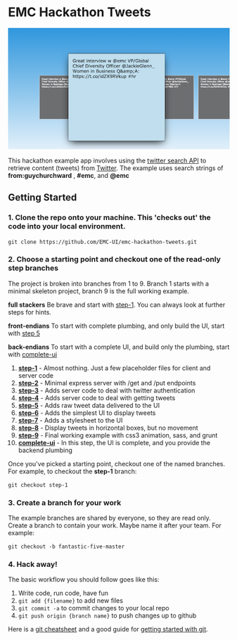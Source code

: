 # EMC Hackathon Tweets

![foo.png](https://raw.githubusercontent.com/EMC-UI/emc-hackathon-tweets/master/sample.png)

This hackathon example app involves using the [twitter search API](https://dev.twitter.com/rest/public/search) to retrieve content (tweets) from [Twitter](http://twitter.com).  The example uses search strings of **from:guychurchward** , **#emc**, and **@emc**

## Getting Started

### 1. **Clone** the repo onto your machine.  This 'checks out' the code into your local environment.
```
git clone https://github.com/EMC-UI/emc-hackathon-tweets.git
```

### 2. Choose a starting point and checkout one of the read-only **step branches**

The project is broken into branches from 1 to 9.  Branch 1 starts with a minimal skeleton project, branch 9 is the full working example.

**full stackers** Be brave and start with [step-1](https://github.com/EMC-UI/emc-hackathon-tweets/tree/step-1).  You can always look at further steps for hints.

**front-endians** To start with complete plumbing, and only build the UI, start with [step 5](https://github.com/EMC-UI/emc-hackathon-tweets/tree/step-5)

**back-endians** To start with a complete UI, and build only the plumbing, start with [complete-ui](https://github.com/EMC-UI/emc-hackathon-tweets/tree/complete-ui)


1. [**step-1**](https://github.com/EMC-UI/emc-hackathon-tweets/tree/step-1) - Almost nothing.  Just a few placeholder files for client and server code
1. [**step-2**](https://github.com/EMC-UI/emc-hackathon-tweets/tree/step-2) - Minimal express server with /get and /put endpoints
1. [**step-3**](https://github.com/EMC-UI/emc-hackathon-tweets/tree/step-3) - Adds server code to deal with twitter authentication
1. [**step-4**](https://github.com/EMC-UI/emc-hackathon-tweets/tree/step-4) - Adds server code to deal with getting tweets
1. [**step-5**](https://github.com/EMC-UI/emc-hackathon-tweets/tree/step-5) - Adds raw tweet data delivered to the UI
1. [**step-6**](https://github.com/EMC-UI/emc-hackathon-tweets/tree/step-6) - Adds the simplest UI to display tweets
1. [**step-7**](https://github.com/EMC-UI/emc-hackathon-tweets/tree/step-7) - Adds a stylesheet to the UI
1. [**step-8**](https://github.com/EMC-UI/emc-hackathon-tweets/tree/step-8) - Display tweets in horizontal boxes, but no movement
1. [**step-9**](https://github.com/EMC-UI/emc-hackathon-tweets/tree/step-9) - Final working example with css3 animation, sass, and grunt
1. [**complete-ui**](https://github.com/EMC-UI/emc-hackathon-tweets/tree/complete-ui) - In this step, the UI is complete, and you provide the backend plumbing

Once you've picked a starting point, checkout one of the named branches.  For example, to checkout the **step-1** branch:
```
git checkout step-1
```

### 3. Create a branch for your work
The example branches are shared by everyone, so they are read only.  Create a branch to contain your work.  Maybe name it after your team.  For example:
```
git checkout -b fantastic-five-master
```

### 4. Hack away!
The basic workflow you should follow goes like this:<br/>
1. Write code, run code, have fun<br/>
2. `git add {filename}` to add new files<br/>
3. `git commit -a` to commit changes to your local repo<br/>
4. `git push origin {branch name}` to push changes up to github<br/>

Here is a [git cheatsheet](http://rogerdudler.github.io/git-guide/files/git_cheat_sheet.pdf) and a good guide for [getting started with git](http://rogerdudler.github.io/git-guide/).
